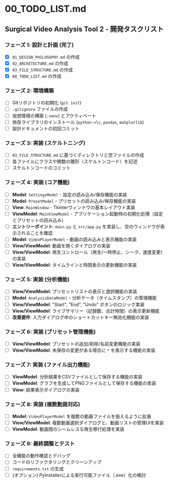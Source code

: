 # 00_TODO_LIST.md

## Surgical Video Analysis Tool 2 - 開発タスクリスト

### フェーズ 1: 設計と計画 (完了)
- [x] `01_DESIGN_PHILOSOPHY.md` の作成
- [x] `02_ARCHITECTURE.md` の作成
- [x] `03_FILE_STRUCTURE.md` の作成
- [x] `00_TODO_LIST.md` の作成

### フェーズ 2: 環境構築
- [ ] Gitリポジトリの初期化 (`git init`)
- [ ] `.gitignore` ファイルの作成
- [ ] 仮想環境の構築 (`.venv`) とアクティベート
- [ ] 依存ライブラリのインストール (`python-vlc`, `pandas`, `matplotlib`)
- [ ] 設計ドキュメントの初回コミット

### フェーズ 3: 実装 (スケルトニング)
- [ ] `03_FILE_STRUCTURE.md` に基づくディレクトリと空ファイルの作成
- [ ] 各ファイルにクラスや関数の雛形（スケルトンコード）を記述
- [ ] スケルトンコードのコミット

### フェーズ 4: 実装 (コア機能)
- [ ] **Model**: `SettingsModel` - 設定の読み込み/保存機能の実装
- [ ] **Model**: `PresetModel` - プリセットの読み込み/保存機能の実装
- [ ] **View**: `MainWindow` - Tkinterウィンドウの基本レイアウト実装
- [ ] **ViewModel**: `MainViewModel` - アプリケーション起動時の初期化処理（設定とプリセットの読み込み）
- [ ] **エントリーポイント**: `main.py` と `src/app.py` を実装し、空のウィンドウが表示されることを確認
- [ ] **Model**: `VideoPlayerModel` - 動画の読み込みと表示機能の実装
- [ ] **View/ViewModel**: 動画を開くダイアログの実装
- [ ] **View/ViewModel**: 再生コントロール（再生/一時停止、シーク、速度変更）の実装
- [ ] **View/ViewModel**: タイムラインと時間表示の更新機能の実装

### フェーズ 5: 実装 (分析機能)
- [ ] **View/ViewModel**: プリセットリストの表示と選択機能の実装
- [ ] **Model**: `AnalysisDataModel` - 分析データ（タイムスタンプ）の管理機能
- [ ] **View/ViewModel**: "Start", "End", "Undo" ボタンのロジック実装
- [ ] **View/ViewModel**: ライブサマリー（記録数、合計時間）の表示更新機能
- [ ] **改善要件**: 入力ダイアログ中のショートカットキー無効化機能の実装

### フェーズ 6: 実装 (プリセット管理機能)
- [ ] **View/ViewModel**: プリセットの追加/削除/名前変更機能の実装
- [ ] **View/ViewModel**: 未保存の変更がある場合に `*` を表示する機能の実装

### フェーズ 7: 実装 (ファイル出力機能)
- [ ] **ViewModel**: 分析結果をCSVファイルとして保存する機能の実装
- [ ] **ViewModel**: グラフを生成してPNGファイルとして保存する機能の実装
- [ ] **View**: 結果表示ダイアログの実装

### フェーズ 8: 実装 (複数動画対応)
- [ ] **Model**: `VideoPlayerModel` を複数の動画ファイルを扱えるように拡張
- [ ] **View/ViewModel**: 複数動画選択ダイアログと、動画リストの管理UIを実装
- [ ] **ViewModel**: 動画間のシームレスな再生移行処理を実装

### フェーズ 9: 最終調整とテスト
- [ ] 全機能の動作確認とデバッグ
- [ ] コードのリファクタリングとクリーンアップ
- [ ] `requirements.txt` の生成
- [ ] (オプション) PyInstallerによる実行可能ファイル（.exe）化の検討